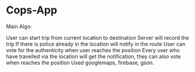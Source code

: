 # Cops-App

Main Algo:

User can start trip from current location to destination
Server will record the trip
If there is police already in the location will notify in the route
User can vote for the authenticity when user reaches the position
Every user who have travelled via the location will get the notification, they can also vote when reaches the position
Used googlemaps, firebase, gson.
